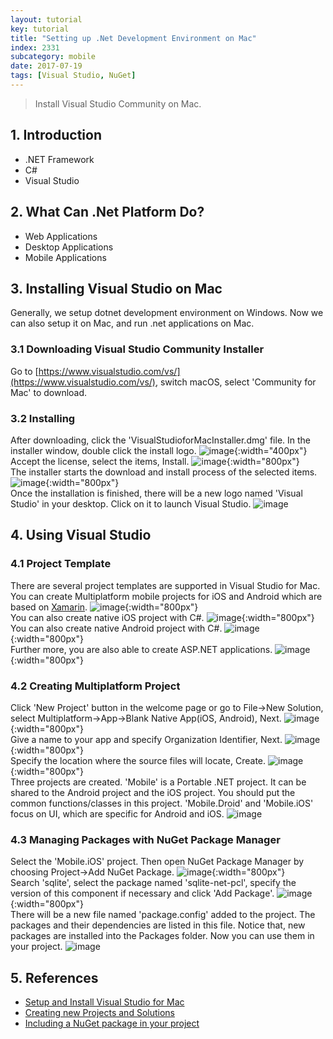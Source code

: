 ```yaml
---
layout: tutorial
key: tutorial
title: "Setting up .Net Development Environment on Mac"
index: 2331
subcategory: mobile
date: 2017-07-19
tags: [Visual Studio, NuGet]
---
```


> Install Visual Studio Community on Mac.

## 1. Introduction
* .NET Framework
* C#
* Visual Studio

## 2. What Can .Net Platform Do?
* Web Applications
* Desktop Applications
* Mobile Applications

## 3. Installing Visual Studio on Mac
Generally, we setup dotnet development environment on Windows. Now we can also setup it on Mac, and run .net applications on Mac.
### 3.1 Downloading Visual Studio Community Installer
Go to [https://www.visualstudio.com/vs/](https://www.visualstudio.com/vs/), switch macOS, select 'Community for Mac' to download.
### 3.2 Installing
After downloading, click the 'VisualStudioforMacInstaller.dmg' file. In the installer window, double click the install logo.
![image](/public/images/frontend/2331/install_vs.png){:width="400px"}  
Accept the license, select the items, Install.
![image](/public/images/frontend/2331/install_components.png){:width="800px"}  
The installer starts the download and install process of the selected items.
![image](/public/images/frontend/2331/install_downloading.png){:width="800px"}  
Once the installation is finished, there will be a new logo named 'Visual Studio' in your desktop. Click on it to launch Visual Studio.
![image](/public/images/frontend/2331/visualstudio_workspace.png)

## 4. Using Visual Studio
### 4.1 Project Template
There are several project templates are supported in Visual Studio for Mac.  
You can create Multiplatform mobile projects for iOS and Android which are based on [Xamarin](https://www.xamarin.com/).
![image](/public/images/frontend/2331/project_multiplatform.png){:width="800px"}  
You can also create native iOS project with C#.
![image](/public/images/frontend/2331/project_ios.png){:width="800px"}  
You can also create native Android project with C#.
![image](/public/images/frontend/2331/project_android.png){:width="800px"}  
Further more, you are also able to create ASP.NET applications.
![image](/public/images/frontend/2331/project_aspnet.png){:width="800px"}  
### 4.2 Creating Multiplatform Project
Click 'New Project' button in the welcome page or go to File->New Solution, select Multiplatform->App->Blank Native App(iOS, Android), Next.
![image](/public/images/frontend/2331/newproject_native.png){:width="800px"}  
Give a name to your app and specify Organization Identifier, Next.
![image](/public/images/frontend/2331/newproject_appname.png){:width="800px"}  
Specify the location where the source files will locate, Create.
![image](/public/images/frontend/2331/newproject_location.png){:width="800px"}  
Three projects are created. 'Mobile' is a Portable .NET project. It can be shared to the Android project and the iOS project. You should put the common functions/classes in this project. 'Mobile.Droid' and 'Mobile.iOS' focus on UI, which are specific for Android and iOS.
![image](/public/images/frontend/2331/newproject_finish.png)
### 4.3 Managing Packages with NuGet Package Manager
Select the 'Mobile.iOS' project. Then open NuGet Package Manager by choosing Project->Add NuGet Package.
![image](/public/images/frontend/2331/package_add.png){:width="800px"}  
Search 'sqlite', select the package named 'sqlite-net-pcl', specify the version of this component if necessary and click 'Add Package'.
![image](/public/images/frontend/2331/package_sqlite.png){:width="800px"}  
There will be a new file named 'package.config' added to the project. The packages and their dependencies are listed in this file. Notice that, new packages are installed into the Packages folder. Now you can use them in your project.
![image](/public/images/frontend/2331/package_config.png)

## 5. References
* [Setup and Install Visual Studio for Mac](https://docs.microsoft.com/en-us/visualstudio/mac/installation)
* [Creating new Projects and Solutions](https://docs.microsoft.com/en-us/visualstudio/mac/create-new-projects)
* [Including a NuGet package in your project](https://docs.microsoft.com/en-us/visualstudio/mac/nuget-walkthrough)

